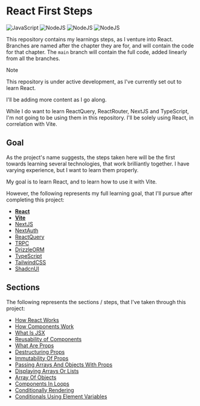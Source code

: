 # React First Steps

![JavaScript](https://img.shields.io/badge/JavaScript-031321?style=for-the-badge&logo=javascript&logoColor=yellow)
![NodeJS](https://img.shields.io/badge/NodeJS-031321?style=for-the-badge&logo=node.js&logoColor=green)
![NodeJS](https://img.shields.io/badge/React-031321?style=for-the-badge&logo=react&logoColor=cyan)
![NodeJS](https://img.shields.io/badge/Vite-031321?style=for-the-badge&logo=vite&logoColor=yellow)

This repository contains my learnings steps, as I venture into React.
Branches are named after the chapter they are for, and will contain the code for that chapter.
The `main` branch will contain the full code, added linearly from all the branches.

> [!NOTE]
> This repository is under active development, as I've currently set out to learn React.
>
> I'll be adding more content as I go along.

While I do want to learn ReactQuery, ReactRouter, NextJS and TypeScript, I'm not going to be using them in this repository.
I'll be solely using React, in correlation with Vite.

## Goal

As the project's name suggests, the steps taken here will be the first towards learning several technologies, that work brilliantly together.
I have varying experience, but I want to learn them properly.

My goal is to learn React, and to learn how to use it with Vite.

However, the following represents my full learning goal, that I'll pursue after completing this project:

- **[React](https://github.com/facebook/react)**
- **[Vite](https://github.com/vitejs/vite)**
- [NextJS](https://github.com/vercel/next.js)
- [NextAuth](https://github.com/nextauthjs/next-auth)
- [ReactQuery](https://github.com/TanStack/query)
- [TRPC](https://github.com/trpc/trpc)
- [DrizzleORM](https://github.com/drizzle-team/drizzle-orm)
- [TypeScript](https://github.com/microsoft/TypeScript)
- [TailwindCSS](https://github.com/tailwindlabs/tailwindcss)
- [ShadcnUI](https://github.com/shadcn-ui/ui)

## Sections

The following represents the sections / steps, that I've taken through this project:

- [How React Works](/notes/01-how-react-works.md)
- [How Components Work](/notes/02-how-components-work.md)
- [What Is JSX](/notes/03-what-is-jsx.md)
- [Reusability of Components](/notes/04-reusability-of-components.md)
- [What Are Props](/notes/05-what-are-props.md)
- [Destructuring Props](/notes/06-destructuring-props.md)
- [Immutability Of Props](/notes/07-immutability-of-props.md)
- [Passing Arrays And Objects With Props](/notes/08-passing-arrays-and-objects-with-props.md)
- [Displaying Arrays Or Lists](/notes/09-displaying-arrays-or-lists.md)
- [Array Of Objects](/notes/10-array-of-objects.md)
- [Components In Loops](/notes/11-components-in-loops.md)
- [Conditionally Rendering](/notes/12-conditionally-rendering.md)
- [Conditionals Using Element Variables](/notes/13-conditionals-using-element-variables.md)